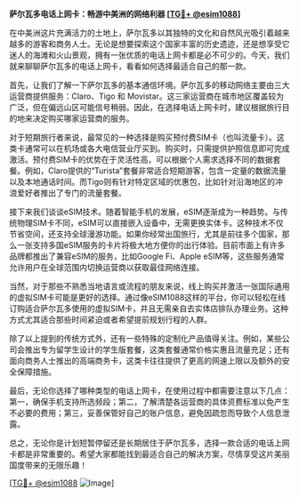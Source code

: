 **萨尔瓦多电话上网卡：畅游中美洲的网络利器 [[TG💪+ @esim1088](https://t.me/s/esim1088)]**

在中美洲这片充满活力的土地上，萨尔瓦多以其独特的文化和自然风光吸引着越来越多的游客和商务人士。无论是想要探索这个国家丰富的历史遗迹，还是想享受它迷人的海滩和火山景观，拥有一张优质的电话上网卡都是必不可少的。今天，我们就来聊聊萨尔瓦多的电话上网卡，看看如何选择最适合自己的那一款。

首先，让我们了解一下萨尔瓦多的基本通信环境。萨尔瓦多的移动网络主要由三大运营商提供服务：Claro、Tigo 和 Movistar。这三家运营商在城市地区覆盖较为广泛，但在偏远山区可能信号稍弱。因此，在选择电话上网卡时，建议根据旅行目的地来决定购买哪家运营商的服务。

对于短期旅行者来说，最常见的一种选择是购买预付费SIM卡（也叫流量卡）。这类卡通常可以在机场或各大电信营业厅买到。购买时，只需提供护照信息即可完成激活。预付费SIM卡的优势在于灵活性高，可以根据个人需求选择不同的数据套餐。例如，Claro提供的“Turista”套餐非常适合短期游客，包含一定量的数据流量以及本地通话时间。而Tigo则有针对特定区域的优惠包，比如针对沿海地区的冲浪爱好者推出了专门的流量套餐。

接下来我们谈谈eSIM技术。随着智能手机的发展，eSIM逐渐成为一种趋势。与传统物理SIM卡不同，eSIM可以直接嵌入设备中，无需更换实体卡。这种技术不仅节省空间，还支持全球漫游功能。如果你经常出国旅行，尤其是前往多个国家，那么一张支持多国eSIM服务的卡片将极大地方便你的出行体验。目前市面上有许多品牌都推出了兼容eSIM的服务，比如Google Fi、Apple eSIM等，这些服务通常允许用户在全球范围内切换运营商以获取最佳网络连接。

当然，对于那些不熟悉当地语言或流程的朋友来说，线上购买并激活一张国际通用的虚拟SIM卡可能是更好的选择。通过像eSIM1088这样的平台，你可以轻松在线订购适合萨尔瓦多使用的虚拟SIM卡，并且无需亲自去实体店排队办理业务。这种方式尤其适合那些时间紧迫或者希望提前规划行程的人群。

除了以上提到的传统方式外，还有一些特殊的定制化产品值得关注。例如，某些公司会推出专为留学生设计的学生版套餐，这类套餐通常价格实惠且流量充足；还有面向商务人士推出的高端商务卡，这类卡往往提供了更高的网速上限以及额外的安全保障措施。

最后，无论你选择了哪种类型的电话上网卡，在使用过程中都需要注意以下几点：第一，确保手机支持所选频段；第二，了解清楚各运营商的具体资费标准以免产生不必要的费用；第三，妥善保管好自己的账户信息，避免因疏忽而导致个人信息泄露。

总之，无论你是计划短暂停留还是长期居住于萨尔瓦多，选择一款合适的电话上网卡都是非常重要的。希望大家都能找到最适合自己的解决方案，尽情享受这片美丽国度带来的无限乐趣！

[[TG💪+ @esim1088](https://t.me/s/esim1088) ![Image](https://i.postimg.cc/4NQfJmqS/Snipaste-2025-05-13-00-14-12.png)]